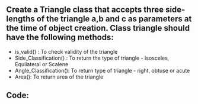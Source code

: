 ## Create a Triangle class that accepts three side-lengths of the triangle a,b and c as parameters at the time of object creation. Class triangle should have the following methods:

<ul>
  <bold>
    <li>  is_valid() : To check validity of the triangle
      <li> Side_Classification() : To return the type of triangle - Isosceles, Equilateral or Scalene
        <li> Angle_Classification(): To return type of triangle - right, obtuse or acute
          <li> Area(): To return area of the triangle
  </bold>
</ul>

## Code:

    
    
     
     
